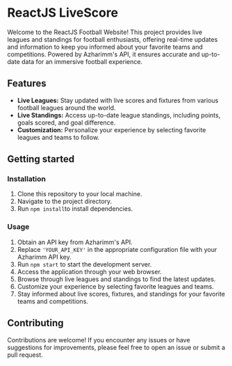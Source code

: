 # ReactJS LiveScore
  Welcome to the ReactJS Football Website! This project provides live leagues and standings for football enthusiasts, offering real-time updates and information to keep you informed about your favorite teams and competitions. Powered by Azharimm's API, it ensures accurate and up-to-date data for an immersive football experience.


## Features
  - **Live Leagues:** Stay updated with live scores and fixtures from various football leagues around the world.
  - **Live Standings:** Access up-to-date league standings, including points, goals scored, and goal difference.
  - **Customization:** Personalize your experience by selecting favorite leagues and teams to follow.

## Getting started

  ### Installation
  1. Clone this repository to your local machine.
  2. Navigate to the project directory.
  3. Run `npm install`to install dependencies.

  ### Usage 
  1. Obtain an API key from Azharimm's API.
  2. Replace `'YOUR_API_KEY'` in the appropriate configuration file with your Azharimm API key.
  3. Run `npm start` to start the development server.
  4. Access the application through your web browser.
  5. Browse through live leagues and standings to find the latest updates.
  6. Customize your experience by selecting favorite leagues and teams.
  7. Stay informed about live scores, fixtures, and standings for your favorite teams and competitions.

## Contributing
  Contributions are welcome! If you encounter any issues or have suggestions for improvements, please feel free to open an issue or submit a pull request.
